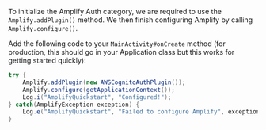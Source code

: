 To initialize the Amplify Auth category, we are required to use the `Amplify.addPlugin()` method. We then finish configuring Amplify by calling `Amplify.configure()`.

Add the following code to your `MainActivity#onCreate` method (for production, this should go in your Application class but this works for getting started quickly):

```java
try {
    Amplify.addPlugin(new AWSCognitoAuthPlugin());
    Amplify.configure(getApplicationContext());
    Log.i("AmplifyQuickstart", "Configured!");
} catch(AmplifyException exception) {
    Log.e("AmplifyQuickstart", "Failed to configure Amplify", exception);
}
```

